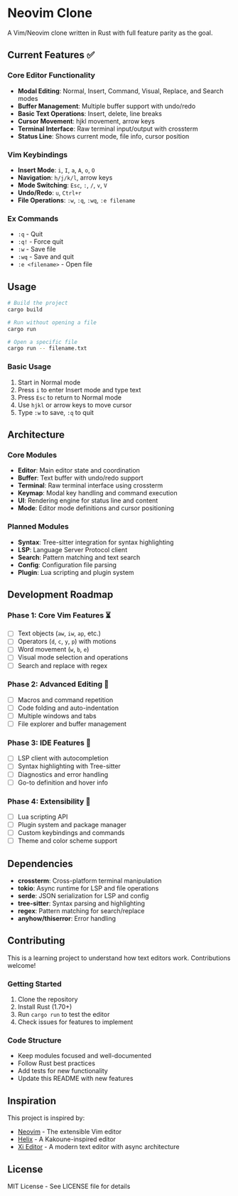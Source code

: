 # Neovim Clone

A Vim/Neovim clone written in Rust with full feature parity as the goal.

## Current Features ✅

### Core Editor Functionality

- **Modal Editing**: Normal, Insert, Command, Visual, Replace, and Search modes
- **Buffer Management**: Multiple buffer support with undo/redo
- **Basic Text Operations**: Insert, delete, line breaks
- **Cursor Movement**: hjkl movement, arrow keys
- **Terminal Interface**: Raw terminal input/output with crossterm
- **Status Line**: Shows current mode, file info, cursor position

### Vim Keybindings

- **Insert Mode**: `i`, `I`, `a`, `A`, `o`, `O`
- **Navigation**: `h/j/k/l`, arrow keys
- **Mode Switching**: `Esc`, `:`, `/`, `v`, `V`
- **Undo/Redo**: `u`, `Ctrl+r`
- **File Operations**: `:w`, `:q`, `:wq`, `:e filename`

### Ex Commands

- `:q` - Quit
- `:q!` - Force quit
- `:w` - Save file
- `:wq` - Save and quit
- `:e <filename>` - Open file

## Usage

```bash
# Build the project
cargo build

# Run without opening a file
cargo run

# Open a specific file
cargo run -- filename.txt
```

### Basic Usage

1. Start in Normal mode
2. Press `i` to enter Insert mode and type text
3. Press `Esc` to return to Normal mode
4. Use `hjkl` or arrow keys to move cursor
5. Type `:w` to save, `:q` to quit

## Architecture

### Core Modules

- **Editor**: Main editor state and coordination
- **Buffer**: Text buffer with undo/redo support
- **Terminal**: Raw terminal interface using crossterm
- **Keymap**: Modal key handling and command execution
- **UI**: Rendering engine for status line and content
- **Mode**: Editor mode definitions and cursor positioning

### Planned Modules

- **Syntax**: Tree-sitter integration for syntax highlighting
- **LSP**: Language Server Protocol client
- **Search**: Pattern matching and text search
- **Config**: Configuration file parsing
- **Plugin**: Lua scripting and plugin system

## Development Roadmap

### Phase 1: Core Vim Features ⏳

- [ ] Text objects (`aw`, `iw`, `ap`, etc.)
- [ ] Operators (`d`, `c`, `y`, `p`) with motions
- [ ] Word movement (`w`, `b`, `e`)
- [ ] Visual mode selection and operations
- [ ] Search and replace with regex

### Phase 2: Advanced Editing 📅

- [ ] Macros and command repetition
- [ ] Code folding and auto-indentation  
- [ ] Multiple windows and tabs
- [ ] File explorer and buffer management

### Phase 3: IDE Features 📅

- [ ] LSP client with autocompletion
- [ ] Syntax highlighting with Tree-sitter
- [ ] Diagnostics and error handling
- [ ] Go-to definition and hover info

### Phase 4: Extensibility 📅

- [ ] Lua scripting API
- [ ] Plugin system and package manager
- [ ] Custom keybindings and commands
- [ ] Theme and color scheme support

## Dependencies

- **crossterm**: Cross-platform terminal manipulation
- **tokio**: Async runtime for LSP and file operations
- **serde**: JSON serialization for LSP and config
- **tree-sitter**: Syntax parsing and highlighting
- **regex**: Pattern matching for search/replace
- **anyhow/thiserror**: Error handling

## Contributing

This is a learning project to understand how text editors work. Contributions welcome!

### Getting Started

1. Clone the repository
2. Install Rust (1.70+)
3. Run `cargo run` to test the editor
4. Check issues for features to implement

### Code Structure

- Keep modules focused and well-documented
- Follow Rust best practices
- Add tests for new functionality
- Update this README with new features

## Inspiration

This project is inspired by:

- [Neovim](https://neovim.io/) - The extensible Vim editor
- [Helix](https://helix-editor.com/) - A Kakoune-inspired editor
- [Xi Editor](https://xi-editor.io/) - A modern text editor with async architecture

## License

MIT License - See LICENSE file for details
